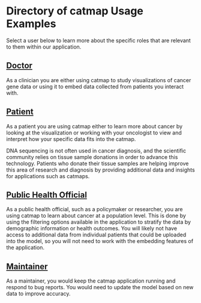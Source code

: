 # Directory of catmap Usage Examples

Select a user below to learn more about the specific roles that are relevant to them within our application. 

## [Doctor](users/doctor.md) 
As a clinician you are either using catmap to study visualizations of cancer gene data or using it to embed data collected from patients you interact with.

## [Patient](users/patient.md) 
As a patient you are using catmap either to learn more about cancer by looking at the visualization or working with your oncologist to view and interpret how your specific data fits into the catmap.

DNA sequencing is not often used in cancer diagnosis, and the scientific community relies on tissue sample donations in order to advance this technology. Patients who donate their tissue samples are helping improve this area of research and diagnosis by providing additional data and insights for applications such as catmaps. 


## [Public Health Official](users/public_health.md) 
As a public health official, such as a policymaker or researcher, you are using catmap to learn about cancer at a population level. This is done by using the filtering options available in the application to stratify the data by demographic information or health outcomes. You will likely not have access to additional data from individual patients that could be uploaded into the model, so you will not need to work with the embedding features of the application. 

## [Maintainer](users/maintainer.md) 
As a maintainer, you would keep the catmap application running and respond to bug reports. You would need to update the model based on new data to improve accuracy.
